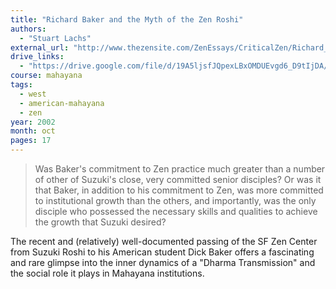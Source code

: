 ```yaml
---
title: "Richard Baker and the Myth of the Zen Roshi"
authors:
  - "Stuart Lachs"
external_url: "http://www.thezensite.com/ZenEssays/CriticalZen/Richard_Baker_and_the_Myth.htm"
drive_links:
  - "https://drive.google.com/file/d/19A5ljsfJQpexLBxOMDUEvgd6_D9tIjDA/view?usp=drivesdk"
course: mahayana
tags:
  - west
  - american-mahayana
  - zen
year: 2002
month: oct
pages: 17
---
```


> Was Baker's commitment to Zen practice much greater than a number of other of Suzuki's close, very committed senior disciples?
Or was it that Baker, in addition to his commitment to Zen, was more committed to institutional growth than the others, and importantly, was the only disciple who possessed the necessary skills and qualities to achieve the growth that Suzuki desired?

The recent and (relatively) well-documented passing of the SF Zen Center from Suzuki Roshi to his American student Dick Baker offers a fascinating and rare glimpse into the inner dynamics of a "Dharma Transmission" and the social role it plays in Mahayana institutions.
